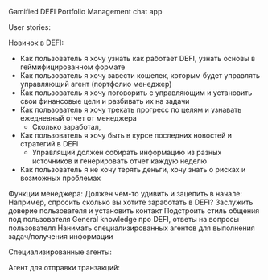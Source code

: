Gamified DEFI Portfolio Management chat app

User stories:

Новичок в DEFI:

- Как пользователь я хочу узнать как работает DEFI, узнать основы в геймифицированном формате
- Как пользователь я хочу завести кошелек, которым будет управлять управляющий агент (портфолио менеджер)
- Как пользователь я хочу поговорить с управляющим и установить свои финансовые цели и разбивать их на задачи
- Как пользователь я хочу трекать прогресс по целям и узнавать ежедневный отчет от менеджера
	- Сколько заработал, 
- Как пользователь я хочу быть в курсе последних новостей и стратегий в DEFI 
  - Управлящий должен собирать информацию из разных источников и генерировать отчет каждую неделю
- Как пользователь я не хочу терять деньги, хочу знать о рисках и возможных проблемах 

Функции менеджера:
Должен чем-то удивить и зацепить в начале: Например, спросить сколько вы хотите заработать в DEFI?
Заслужить доверие пользователя и установить контакт
Подстроить стиль общения под пользователя
General knowledge про DEFI, ответы на вопросы пользователя
Нанимать специализированных агентов для выполнения задач/получения информации

Специализированные агенты:

Агент для отправки транзакций:

